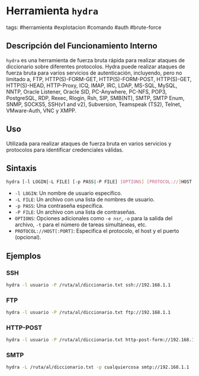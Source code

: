 # Herramienta `hydra`

tags: #herramienta #explotacion #comando #auth #brute-force

## Descripción del Funcionamiento Interno
`hydra` es una herramienta de fuerza bruta rápida para realizar ataques de diccionario sobre diferentes protocolos. Hydra puede realizar ataques de fuerza bruta para varios servicios de autenticación, incluyendo, pero no limitado a, FTP, HTTP(S)-FORM-GET, HTTP(S)-FORM-POST, HTTP(S)-GET, HTTP(S)-HEAD, HTTP-Proxy, ICQ, IMAP, IRC, LDAP, MS-SQL, MySQL, NNTP, Oracle Listener, Oracle SID, PC-Anywhere, PC-NFS, POP3, PostgreSQL, RDP, Rexec, Rlogin, Rsh, SIP, SMB(NT), SMTP, SMTP Enum, SNMP, SOCKS5, SSH(v1 and v2), Subversion, Teamspeak (TS2), Telnet, VMware-Auth, VNC y XMPP.

## Uso
Utilizada para realizar ataques de fuerza bruta en varios servicios y protocolos para identificar credenciales válidas.

## Sintaxis
```bash
hydra [-l LOGIN|-L FILE] [-p PASS|-P FILE] [OPTIONS] [PROTOCOL://]HOST[:PORT]
```

- `-l LOGIN`: Un nombre de usuario específico.
- `-L FILE`: Un archivo con una lista de nombres de usuario.
- `-p PASS`: Una contraseña específica.
- `-P FILE`: Un archivo con una lista de contraseñas.
- `OPTIONS`: Opciones adicionales como `-e nsr`, `-o` para la salida del archivo, `-t` para el número de tareas simultáneas, etc.
- `PROTOCOL://HOST[:PORT]`: Especifica el protocolo, el host y el puerto (opcional).

## Ejemplos

### SSH
```bash
hydra -l usuario -P /ruta/al/diccionario.txt ssh://192.168.1.1
```
### FTP
```bash
hydra -l usuario -P /ruta/al/diccionario.txt ftp://192.168.1.1
```
### HTTP-POST
```bash
hydra -l usuario -P /ruta/al/diccionario.txt http-post-form://192.168.1.1:80/login.php:usuario=^USER^&contrasena=^PASS^:F=Login incorrecto
```
### SMTP 
```bash
hydra -L /ruta/al/diccionario.txt -p cualquiercosa smtp://192.168.1.1
```

